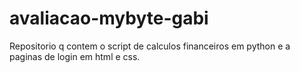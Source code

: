 # avaliacao-mybyte-gabi
Repositorio q contem o script de calculos financeiros em python e a paginas de login em html e css.
